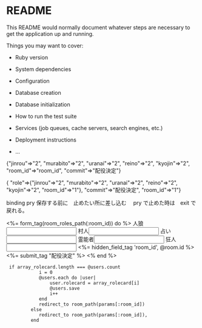 # README

This README would normally document whatever steps are necessary to get the
application up and running.

Things you may want to cover:

* Ruby version

* System dependencies

* Configuration

* Database creation

* Database initialization

* How to run the test suite

* Services (job queues, cache servers, search engines, etc.)

* Deployment instructions

* ...

{"jinrou"=>"2",
 "murabito"=>"2",
 "uranai"=>"2",
 "reino"=>"2",
 "kyojin"=>"2",
 "room_id"=>"room_id",
 "commit"=>"配役決定"}

{ "role"=>{"jinrou"=>"2", "murabito"=>"2", "uranai"=>"2", "reino"=>"2", "kyojin"=>"2", "room_id"=>"1"}, "commit"=>"配役決定", "room_id"=>"1"}

binding pry
保存する前に　止めたい所に差し込む　
pry で止めた時は　exit で戻れる。

<%= form_tag(room_roles_path(:room_id)) do %>
        人狼<input type="number" name="jinrou">
        村人<input type="number" name="murabito">
        占い<input type="number" name="uranai">
        霊能者<input type="number" name="reino">
        狂人<input type="number" name="kyojin">
        <%= hidden_field_tag 'room_id', @room.id
 %>
        <%= submit_tag "配役決定" %>
     <% end %>



     if array_rolecard.length === @users.count
			 	i = 0
			 	@users.each do |user|
					user.rolecard = array_rolecard[i]
			 		@users.save 
			 		i++
			   	end
			   	redirect_to room_path(params[:room_id])
			 else
			 	redirect_to room_path(params[:room_id]),
			 end


			 